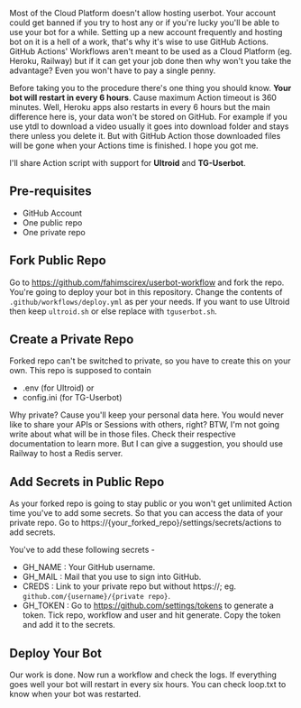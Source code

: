 Most of the Cloud Platform doesn't allow hosting userbot. Your account could get banned if you try to host any or if you're lucky you'll be able to use your bot for a while. Setting up a new account frequently and hosting bot on it is a hell of a work, that's why it's wise to use GitHub Actions. GitHub Actions' Workflows aren't meant to be used as a Cloud Platform (eg. Heroku, Railway) but if it can get your job done then why won't you take the advantage? Even you won't have to pay a single penny.

Before taking you to the procedure there's one thing you should know. **Your bot will restart in every 6 hours**. Cause maximum Action timeout is 360 minutes. Well, Heroku apps also restarts in every 6 hours but the main difference here is, your data won't be stored on GitHub. For example if you use ytdl to download a video usually it goes into download folder and stays there unless you delete it. But with GitHub Action those downloaded files will be gone when your Actions time is finished. I hope you got me.

I'll share Action script with support for **Ultroid** and **TG-Userbot**. 

## Pre-requisites
- GitHub Account
- One public repo
- One private repo

## Fork Public Repo
Go to https://github.com/fahimscirex/userbot-workflow and fork the repo.
You're going to deploy your bot in this repository.
Change the contents of `.github/workflows/deploy.yml` as per your needs. If you want to use Ultroid then keep `ultroid.sh` or else replace with `tguserbot.sh`.

## Create a Private Repo
Forked repo can't be switched to private, so you have to create this on your own. This repo is supposed to contain
- .env (for Ultroid)
or
- config.ini (for TG-Userbot)

Why private? Cause you'll keep your personal data here. You would never like to share your APIs or Sessions with others, right? BTW, I'm not going write about what will be in those files. Check their respective documentation to learn more. But I can give a suggestion, you should use Railway to host a Redis server.

## Add Secrets in Public Repo
As your forked repo is going to stay public or you won't get unlimited Action time you've to add some secrets. So that you can access the data of your private repo. Go to https://{your_forked_repo}/settings/secrets/actions to add secrets.

You've to add these following secrets -

- GH_NAME : Your GitHub username.
- GH_MAIL : Mail that you use to sign into GitHub.
- CREDS : Link to your private repo but without https://; eg. `github.com/{username}/{private repo}`.
- GH_TOKEN : Go to https://github.com/settings/tokens to generate a token. Tick repo, workflow and user and hit generate. Copy the token and add it to the secrets.

## Deploy Your Bot
Our work is done. Now run a workflow and check the logs. If everything goes well your bot will restart in every six hours. You can check loop.txt to know when your bot was restarted.

